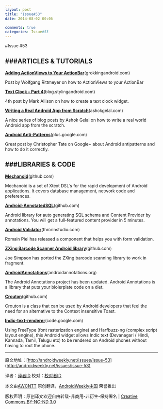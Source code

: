 ```yaml
---
layout: post
title: "Issue#53"
date: 2014-08-02 00:06

comments: true
categories: Issue#53
---
```


#Issue #53

###ARTICLES & TUTORIALS
---

[**Adding ActionViews to Your ActionBar**](http://www.grokkingandroid.com/adding-actionviews-to-your-actionbar/)(grokkingandroid.com)

Post by Wolfgang Rittmeyer on how to ActionViews to your ActionBar

 
[**Text Clock – Part 4**](http://blog.stylingandroid.com/archives/1531)(blog.stylingandroid.com)

4th post by Mark Allison on how to create a text clock widget.

[**Writing a Real Android App from Scratch**](http://www.ashokgelal.com/tag/tagsnap_tutorial/)(ashokgelal.com)

A nice series of blog posts by Ashok Gelal on how to write a real world Android app from the scratch.

[**Android Anti-Patterns**](https://plus.google.com/+ChristopherTate/posts/Y65hwhihcwN)(plus.google.com)

Great post by Christopher Tate on Google+ about Android antipatterns and how to do it correctly.

###LIBRARIES & CODE
---

[**Mechanoid**](http://robotoworks.github.com/mechanoid/)(github.com)

Mechanoid is a set of Xtext DSL's for the rapid development of Android applications. It covers database management, network code and preferences.

[**Android-AnnotatedSQL**](https://github.com/hamsterksu/Android-AnnotatedSQL)(github.com)

Android library for auto generating SQL schema and Content Provider by annotations. You will get a full-featured content provider in 5 minutes.

[**Android Validator**](http://www.throrinstudio.com/dev/android/android-validator-1-0-released/)(throrinstudio.com)

Romain Piel has released a component that helps you with form validation.

[**ZXing Barcode Scanner Android library**](https://github.com/kennydude/zxing-lib)(github.com)

Joe Simpson has ported the ZXing barcode scanning library to work in fragment.

[**AndroidAnnotations**](http://androidannotations.org/)(androidannotations.org)

The Android Annotations project has been updated. Android Annotations is a library that puts your biolerplate code on a diet.

[**Crouton**](https://github.com/keyboardsurfer/Crouton)(github.com)

Crouton is a class that can be used by Android developers that feel the need for an alternative to the Context insensitive Toast.

[**Indic-text-renderer**](https://code.google.com/p/indic-text-renderer/)(code.google.com)

Using FreeType (font rasterization engine) and Harfbuzz-ng (complex script layout engine), this Android widget allows Indic text (Devanagari / Hindi, Kannada, Tamil, Telugu etc) to be rendered on Android phones without having to root the phone.

---


原文地址：[http://androidweekly.net/issues/issue-53](http://androidweekly.net/issues/issue-53)

译者：[译者ID](https://github.com/译者ID) 校对：[校对者ID](https://github.com/校对者ID)

本文由[AWCNTT](https://github.com/AWCNTT) 原创翻译，[AndroidWeekly中国](http://www.androidweekly.cn/) 荣誉推出

版权声明：原创译文欢迎自由转载-非商用-非衍生-保持署名 | [Creative Commons BY-NC-ND 3.0](http://creativecommons.org/licenses/by-nc-nd/3.0/deed.zh)
